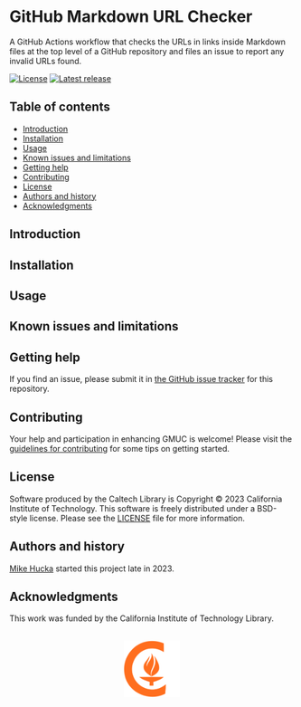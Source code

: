 # GitHub Markdown URL Checker

A GitHub Actions workflow that checks the URLs in links inside Markdown files at the top level of a GitHub repository and files an issue to report any invalid URLs found.

[![License](https://img.shields.io/badge/License-BSD--like-lightgrey)](https://choosealicense.com/licenses/bsd-3-clause)
[![Latest release](https://img.shields.io/github/v/release/caltechlibrary/template.svg?color=b44e88)](https://github.com/caltechlibrary/template/releases)
<!-- [![DOI](https://img.shields.io/badge/dynamic/json.svg?label=DOI&style=flat-square&colorA=gray&colorB=navy&query=$.pids.doi.identifier&uri=https://data.caltech.edu/api/records/XXXXX)](https://data.caltech.edu/records/XXXXX) -->


## Table of contents

- [Introduction](#introduction)
- [Installation](#installation)
- [Usage](#usage)
- [Known issues and limitations](#known-issues-and-limitations)
- [Getting help](#getting-help)
- [Contributing](#contributing)
- [License](#license)
- [Authors and history](#authors-and-history)
- [Acknowledgments](#authors-and-acknowledgments)


## Introduction

## Installation

## Usage

## Known issues and limitations

## Getting help

If you find an issue, please submit it in [the GitHub issue tracker](https://github.com/caltechlibrary/gmuc/issues) for this repository.

## Contributing

Your help and participation in enhancing GMUC is welcome!  Please visit the [guidelines for contributing](CONTRIBUTING.md) for some tips on getting started.

## License

Software produced by the Caltech Library is Copyright © 2023 California Institute of Technology.  This software is freely distributed under a BSD-style license.  Please see the [LICENSE](LICENSE) file for more information.

## Authors and history

[Mike Hucka](https://github.com/mhucka) started this project late in 2023.

## Acknowledgments

This work was funded by the California Institute of Technology Library.

<div align="center">
  <br>
  <a href="https://www.caltech.edu">
    <img width="100" height="100" src="https://raw.githubusercontent.com/caltechlibrary/template/main/.graphics/caltech-round.png">
  </a>
</div>
